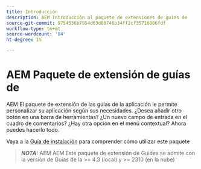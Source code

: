 ```yaml
---
title: Introducción
description: AEM Introducción al paquete de extensiones de guías de
source-git-commit: 9754536b7954d63d80746b34ff2cf35716086fdf
workflow-type: tm+mt
source-wordcount: '84'
ht-degree: 1%

---
```


# AEM Paquete de extensión de guías de

AEM El paquete de extensión de las guías de la aplicación le permite personalizar su aplicación según sus necesidades. ¿Desea añadir otro botón en una barra de herramientas? ¿Un nuevo campo de entrada en el cuadro de comentarios? ¿Hay otra opción en el menú contextual? Ahora puedes hacerlo todo.

Vaya a la [Guía de instalación](./integrating-customisations.md) para comprender cómo utilizar este paquete

> **_NOTA:_** AEM AEM Este paquete de extensión de Guides se admite con la versión de Guías de la >= 4.3 (local) y >= 2310 (en la nube)
